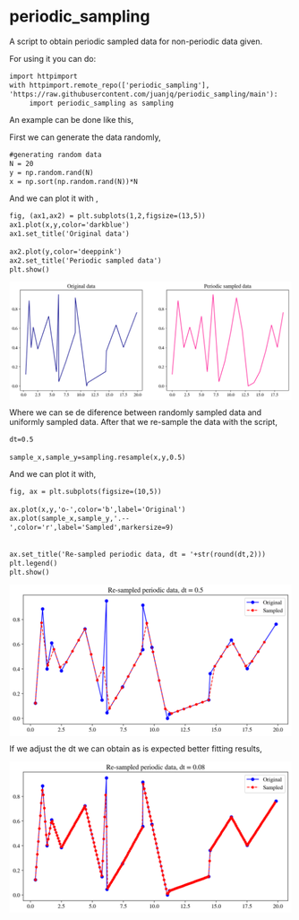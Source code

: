 # periodic_sampling
A script to obtain periodic sampled data for non-periodic data given.

For using it you can do:

```
import httpimport
with httpimport.remote_repo(['periodic_sampling'], 'https://raw.githubusercontent.com/juanjq/periodic_sampling/main'):
     import periodic_sampling as sampling
```

An example can be done like this,

First we can generate the data randomly,

```
#generating random data
N = 20
y = np.random.rand(N)
x = np.sort(np.random.rand(N))*N
```

And we can plot it with ,

```
fig, (ax1,ax2) = plt.subplots(1,2,figsize=(13,5))
ax1.plot(x,y,color='darkblue')
ax1.set_title('Original data')

ax2.plot(y,color='deeppink')
ax2.set_title('Periodic sampled data')
plt.show()
```

<p align="center">
    <img align="center" src="https://github.com/juanjq/periodic_sampling/blob/main/data/data.png?raw=true">
</p>

Where we can se de diference between randomly sampled data and uniformly sampled data. After that we re-sample the data with the script,

```
dt=0.5

sample_x,sample_y=sampling.resample(x,y,0.5)
```

And we can plot it with,
```
fig, ax = plt.subplots(figsize=(10,5))

ax.plot(x,y,'o-',color='b',label='Original')
ax.plot(sample_x,sample_y,'.--',color='r',label='Sampled',markersize=9)


ax.set_title('Re-sampled periodic data, dt = '+str(round(dt,2)))
plt.legend()
plt.show()
```

<p align="center">
    <img align="center" src="https://github.com/juanjq/periodic_sampling/blob/main/data/sampled.png?raw=true">
</p>

If we adjust the dt we can obtain as is expected better fitting results,

<p align="center">
    <img align="center" src="https://github.com/juanjq/periodic_sampling/blob/main/data/sampled2.png?raw=true">
</p>


